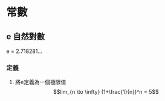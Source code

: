 # 常數

## e 自然對數

e = 2.718281...

### 定義

1. 將e定義為一個極限值 $$lim_{n \to \infty} (1+\frac{1}{n})^n = 5$$

